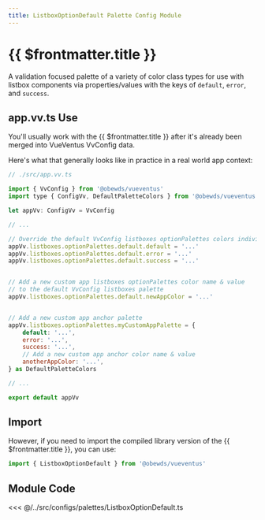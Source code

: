 ```yaml
---
title: ListboxOptionDefault Palette Config Module
---
```


<script setup>
    import DocsPackageVersion from '../../../src/views/compos/DocsPackageVersion.vue'
</script>





# {{ $frontmatter.title }}

A validation focused palette of a variety of color class types for use with listbox components via properties/values with the keys of `default`, `error`, and `success`.








## app.vv.ts Use

You'll usually work with the {{ $frontmatter.title }} after it's already been merged into VueVentus VvConfig data.

Here's what that generally looks like in practice in a real world app context:

```javascript
// ./src/app.vv.ts

import { VvConfig } from '@obewds/vueventus'
import type { ConfigVv, DefaultPaletteColors } from '@obewds/vueventus'

let appVv: ConfigVv = VvConfig

// ...

// Override the default VvConfig listboxes optionPalettes colors individually
appVv.listboxes.optionPalettes.default.default = '...'
appVv.listboxes.optionPalettes.default.error = '...'
appVv.listboxes.optionPalettes.default.success = '...'


// Add a new custom app listboxes optionPalettes color name & value
// to the default VvConfig listboxes palette
appVv.listboxes.optionPalettes.default.newAppColor = '...'


// Add a new custom app anchor palette
appVv.listboxes.optionPalettes.myCustomAppPalette = {
    default: '...',
    error: '...',
    success: '...',
    // Add a new custom app anchor color name & value
    anotherAppColor: '...',
} as DefaultPaletteColors

// ...

export default appVv
```








## Import

However, if you need to import the compiled library version of the {{ $frontmatter.title }}, you can use:

```javascript
import { ListboxOptionDefault } from '@obewds/vueventus'
```













## Module Code

<<< @/../src/configs/palettes/ListboxOptionDefault.ts






<DocsPackageVersion/>
